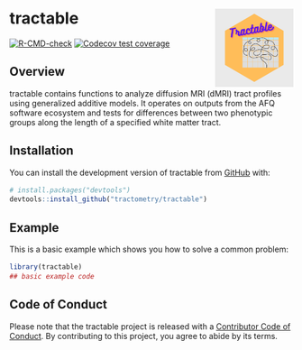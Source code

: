 
<!-- README.md is generated from README.Rmd. Please edit that file -->

# tractable <img src="man/figures/tractable_logo.png" align="right" height="139"/>

<!-- badges: start -->
<!--insert CRAN status badge -->

[![R-CMD-check](https://github.com/tractometry/tractable/actions/workflows/R-CMD-check.yaml/badge.svg)](https://github.com/tractometry/tractable/actions/workflows/R-CMD-check.yaml)
[![Codecov test
coverage](https://codecov.io/gh/tractometry/tractable/branch/main/graph/badge.svg)](https://app.codecov.io/gh/tractometry/tractable?branch=main)

<!-- badges: end -->

## Overview

tractable contains functions to analyze diffusion MRI (dMRI) tract
profiles using generalized additive models. It operates on outputs from
the AFQ software ecosystem and tests for differences between two
phenotypic groups along the length of a specified white matter tract.

## Installation

You can install the development version of tractable from
[GitHub](https://github.com/) with:

``` r
# install.packages("devtools")
devtools::install_github("tractometry/tractable")
```

## Example

This is a basic example which shows you how to solve a common problem:

``` r
library(tractable)
## basic example code
```

## Code of Conduct

Please note that the tractable project is released with a [Contributor
Code of
Conduct](https://contributor-covenant.org/version/2/1/CODE_OF_CONDUCT.html).
By contributing to this project, you agree to abide by its terms.
